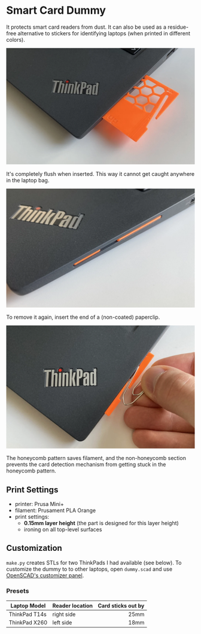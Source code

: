 # Smart Card Dummy
It protects smart card readers from dust. It can also be used as a residue-free alternative to stickers for identifying laptops (when printed in different colors).

![](docs/half_inserted.webp)

It's completely flush when inserted. This way it cannot get caught anywhere in the laptop bag.

![](docs/fully_inserted.webp)

To remove it again, insert the end of a (non-coated) paperclip.

![](docs/removal.webp)

The honeycomb pattern saves filament, and the non-honeycomb section prevents the card detection mechanism from getting stuck in the honeycomb pattern.

## Print Settings
* printer: Prusa Mini+
* filament: Prusament PLA Orange
* print settings:
    * **0.15mm layer height** (the part is designed for this layer height)
    * ironing on all top-level surfaces

## Customization
`make.py` creates STLs for two ThinkPads I had available (see below). To customize the dummy to to other laptops, open `dummy.scad` and use [OpenSCAD's customizer panel](https://en.wikibooks.org/wiki/OpenSCAD_User_Manual/Customizer#Activation_of_Customizer_panel).

### Presets
| Laptop Model   | Reader location | Card sticks out by |
|----------------|-----------------|-------------------:|
| ThinkPad T14s  | right side      | 25mm               |
| ThinkPad X260  | left side       | 18mm               |
